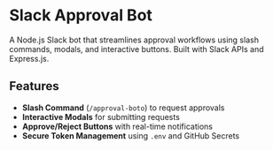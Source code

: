 # Slack Approval Bot
A Node.js Slack bot that streamlines approval workflows using slash commands, modals, and interactive buttons. Built with Slack APIs and Express.js.

##  Features
- **Slash Command** (`/approval-boto`) to request approvals
- **Interactive Modals** for submitting requests
- **Approve/Reject Buttons** with real-time notifications
- **Secure Token Management** using `.env` and GitHub Secrets

